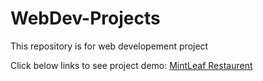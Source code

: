 # WebDev-Projects
This  repository is for web developement project

Click below links to see project demo:
<a href="[mint-leaf-restaurent/index.html](https://prathameshchatte.github.io/WebDev-Projects/mint-leaf-restaurent/index.html)">MintLeaf Restaurent</a>
